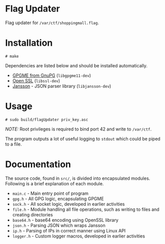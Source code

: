 Flag Updater
============

Flag updater for `/var/ctf/shoppingmall.flag`.

# Installation

    # make
    
Dependencies are listed below and should be installed automatically.

 - [GPGME from GnuPG](https://www.gnupg.org/software/gpgme/index.html) (`libgpgme11-dev`)
 - [Open SSL](https://www.openssl.org/) (`libssl-dev`)
 - [Jansson](http://www.digip.org/jansson/) - JSON parser library (`libjansson-dev`)

# Usage

    # sudo build/flagUpdater priv_key.asc

*NOTE:* Root privileges is required to bind port 42 and write to `/var/ctf`.

The program outputs a lot of useful logging to `stdout` which could be piped to
a file.

# Documentation

The source code, found in `src/`, is divided into encapsulated modules.
Following is a brief explanation of each module.

 - `main.c` - Main entry point of program
 - `gpg.h` - All GPG logic, encapsulating GPGME
 - `sock.h` - All socket logic, developed in earlier activities
 - `file.h` - Module handling all file operations, such as writing to files and creating directories
 - `base64.h` - base64 encoding using OpenSSL library
 - `json.h` - Parsing JSON which wraps Jansson
 - `ip.h` - Parsing of IPs in correct manner using Linux API
 - `logger.h` - Custom logger macros, developed in earlier activities
